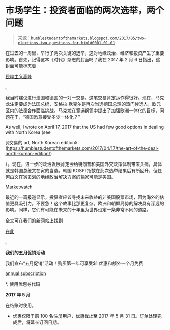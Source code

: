 <!--yml

分类：未分类

date: 2024-05-18 02:53:41

-->

# 市场学生：投资者面临的两次选举，两个问题

> 来源：[`humblestudentofthemarkets.blogspot.com/2017/05/two-elections-two-questions-for.html#0001-01-01`](https://humblestudentofthemarkets.blogspot.com/2017/05/two-elections-two-questions-for.html#0001-01-01)

在过去的一周里，举行了两次关键的选举，这对地缘政治、经济和投资产生了重要影响。首先，记得这本《时代》杂志的封面吗？我在 2017 年 2 月 6 日指出，这封面可能标志着

[民粹主义高峰](https://humblestudentofthemarkets.com/2017/02/06/peak-populism/)

。

我当时建议进行法国和德国的一对一交易。这笔交易肯定运作得很好。现在，马克龙注定要成为法国总统，安格拉·默克尔是再次当选德国总理的热门候选人，欧元区内的法德合作面临挑战。马克龙在竞选纲领中提出了加强欧洲一体化的目标，问题在于，“德国愿意接受多少一体化？”

As well, I wrote on April 17, 2017 that the US had few good options in dealing with North Korea (see

[《交易的 art, North Korean edition》(https://humblestudentofthemarkets.com/2017/04/17/the-art-of-the-deal-north-korean-edition/)

）。现在，进一步的政治发展肯定会给特朗普和美国外交政策体制带来头痛，具体就是韩国总统文在寅的当选。韩国 KOSPI 指数在此次选举结果后有所回升，但任何由文在寅策划的地缘政治解决方案的输家可能是美国。

[Marketwatch](http://www.marketwatch.com/story/miss-the-bull-market-investors-say-the-next-one-will-be-overseas-2017-05-09)

最近的一篇报道显示，投资者应该寻找未来收益的非美国股票市场，因为海外的估值更具吸引力。不要急！这个故事比那更复杂。欧洲和朝鲜局势的解决具有深远的影响。同样，它们有可能在未来的十年里为世界设定一条非常不同的道路。

全文可在我们的新网站上找到

[在此](https://humblestudentofthemarkets.com/2017/05/10/two-elections-two-questions-for-investors/)

。

**我们的五月促销活动**

我们宣布“五月促销”活动！购买第一年可享受$1 优惠和额外一个月免费

[annual subscription](https://humblestudentofthemarkets.com/product/annual-subscription/)

*. 使用优惠券代码

**2017 年 5 月**

在结账时使用。

* 优惠仅限于前 100 名注册用户，优惠截止至 2017 年 5 月 31 日。订单处理完成后，将延长订阅日期。
